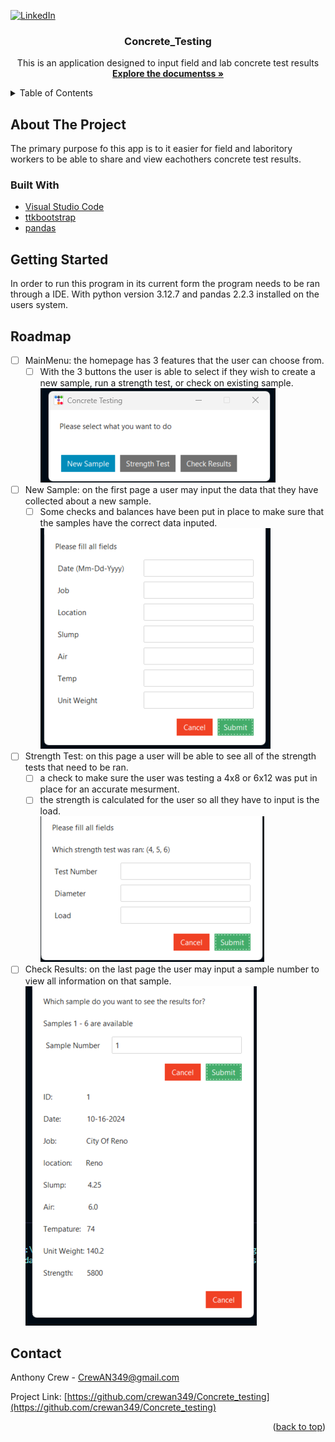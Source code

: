<a id="readme-top"></a>

[![LinkedIn](https://img.shields.io/badge/-LinkedIn-black.svg?style=for-the-badge&logo=linkedin&colorB=555)](https://www.linkedin.com/in/crewan349/)

<h3 align="center">Concrete_Testing</h3>

  <p align="center">
    This is an application designed to input field and lab concrete test results
    <br />
    <a href="https://github.com/crewan349/Concrete_testing"><strong>Explore the documentss »</strong></a>
    <br />
  </p>
</div>

<!-- TABLE OF CONTENTS -->
<details>
  <summary>Table of Contents</summary>
  <ol>
    <li>
      <a href="#about-the-project">About The Project</a>
      <ul>
        <li><a href="#built-with">Built With</a></li>
      </ul>
    </li>
    <li><a href="#getting-started">Getting Started</a></li>
    <li><a href="#roadmap">Roadmap</a></li>
    <li><a href="#contact">Contact</a></li>
  </ol>
</details>

<!-- ABOUT THE PROJECT -->
## About The Project

The primary purpose fo this app is to it easier for field and laboritory workers to be able to share and view eachothers concrete test results.

### Built With

* [Visual Studio Code](https://code.visualstudio.com/)
* [ttkbootstrap](https://ttkbootstrap.readthedocs.io/en/latest/)
* [pandas](https://pandas.pydata.org/)

<!-- GETTING STARTED -->
## Getting Started

In order to run this program in its current form the program needs to be ran through a IDE. With python version 3.12.7 and pandas 2.2.3 installed on the users system.

<!-- ROADMAP -->
## Roadmap

- [ ] MainMenu: the homepage has 3 features that the user can choose from.
    - [ ] With the 3 buttons the user is able to select if they wish to create a new sample, run a strength test, or check on existing sample.\
![MainMenu](/screenshots/MainMenu.png)
- [ ] New Sample: on the first page a user may input the data that they have collected about a new sample.
    - [ ] Some checks and balances have been put in place to make sure that the samples have the correct data inputed.\
![NewSample](/screenshots/NewSample.png)
- [ ] Strength Test: on this page a user will be able to see all of the strength tests that need to be ran.
    - [ ] a check to make sure the user was testing a 4x8 or 6x12 was put in place for an accurate mesurment.
    - [ ] the strength is calculated for the user so all they have to input is the load.\
![StrengthTest](/screenshots/StrengthTest.png)
- [ ] Check Results: on the last page the user may input a sample number to view all information on that sample.\
![CheckResults](/screenshots/CheckResults.png)

<!-- CONTACT -->
## Contact

Anthony Crew - CrewAN349@gmail.com

Project Link: [https://github.com/crewan349/Concrete_testing](https://github.com/crewan349/Concrete_testing)

<p align="right">(<a href="#readme-top">back to top</a>)</p>
